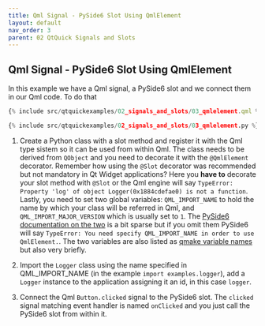 ```yaml
---
title: Qml Signal - PySide6 Slot Using QmlElement
layout: default
nav_order: 3
parent: 02 QtQuick Signals and Slots
---
```


## Qml Signal - PySide6 Slot Using QmlElement

In this example we have a Qml signal, a PySide6 slot and we connect them in our Qml code. To do that

```qml
{% include src/qtquickexamples/02_signals_and_slots/03_qmlelement.qml %}
```

```python
{% include src/qtquickexamples/02_signals_and_slots/03_qmlelement.py %}
```

1. Create a Python class with a slot method and register it with the Qml type sistem so it can be used from within Qml. The class needs to be derived from `QObject` and you need to decorate it with the `@QmlElement` decorator. Remember how using the `@Slot` decorator was recommended but not mandatory in Qt Widget applications? Here you **have to** decorate your slot method with `@Slot` or the Qml engine will say `TypeError: Property 'log' of object Logger(0x1884cdefae0) is not a function`. Lastly, you need to set two global variables: `QML_IMPORT_NAME` to hold the name by which your class will be referred in Qml, and `QML_IMPORT_MAJOR_VERSION` which is usually set to `1`. The [PySide6 documentation on the two](https://doc.qt.io/qtforpython-6/PySide6/QtQml/QmlElement.html) is a bit sparse but if you omit them PySide6 will say `TypeError: You need specify QML_IMPORT_NAME in order to use QmlElement.`. The two variables are also listed as [qmake variable names](https://doc.qt.io/qt-6/qmake-variable-reference.html) but also very briefly.

2. Import the `Logger` class using the name specified in QML_IMPORT_NAME (in the example `import examples.logger`),  add a `Logger` instance to the application assigning it an id, in this case `logger`.

3. Connect the Qml `Button.clicked` signal to the PySide6 slot. The `clicked` signal matching event handler is named `onClicked` and you just call the PySide6 slot from within it.